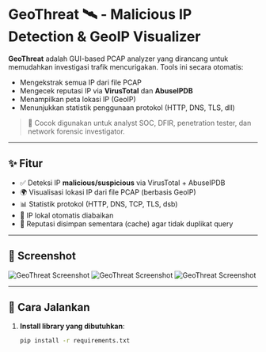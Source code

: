 # GeoThreat 🛰️ - Malicious IP Detection & GeoIP Visualizer

**GeoThreat** adalah GUI-based PCAP analyzer yang dirancang untuk memudahkan investigasi trafik mencurigakan. Tools ini secara otomatis:
- Mengekstrak semua IP dari file PCAP
- Mengecek reputasi IP via **VirusTotal** dan **AbuseIPDB**
- Menampilkan peta lokasi IP (GeoIP)
- Menunjukkan statistik penggunaan protokol (HTTP, DNS, TLS, dll)

> 🎯 Cocok digunakan untuk analyst SOC, DFIR, penetration tester, dan network forensic investigator.

---

## ✨ Fitur

- ✅ Deteksi IP **malicious/suspicious** via VirusTotal + AbuseIPDB
- 🌍 Visualisasi lokasi IP dari file PCAP (berbasis GeoIP)
- 📊 Statistik protokol (HTTP, DNS, TCP, TLS, dsb)
- 🚫 IP lokal otomatis diabaikan
- 🧠 Reputasi disimpan sementara (cache) agar tidak duplikat query

---

## 🧪 Screenshot

![GeoThreat Screenshot](assets/screenshot.png) ![GeoThreat Screenshot](assets/screenshot.png) ![GeoThreat Screenshot](assets/screenshot.png)

---

## 🚀 Cara Jalankan

1. **Install library yang dibutuhkan**:
   ```bash
   pip install -r requirements.txt
